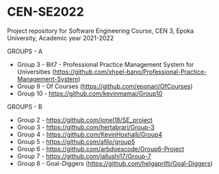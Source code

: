 # CEN-SE2022
Project repository for Software Engineering Course, CEN 3, Epoka University, Academic year 2021-2022


GROUPS - A

* Group 3 - Bit7 - Professional Practice Management System for Universities (https://github.com/xhoel-bano/Professional-Practice-Management-System)
* Group 9 - Of Courses (https://github.com/eponari/OfCourses)
* Group 10 - https://github.com/kevinmamaj/Group10


GROUPS - B 

* Group 2 - https://github.com/jonel18/SE_project
* Group 3 - https://github.com/hertabrari/Group-3
* Group 4 - https://github.com/KevinHoxhalli/Group4
* Group 5 - https://github.com/afilo/group5
* Group 6 - https://github.com/arbdoescode/Group6-Project
* Group 7 - https://github.com/jallushi17/Group-7
* Group 8 - Goal-Diggers (https://github.com/helgaprifti/Goal-Diggers)
